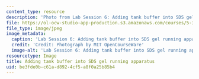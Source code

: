 ```yaml
---
content_type: resource
description: 'Photo from Lab Session 6: Adding tank buffer into SDS gel running apparatus.'
file: https://ol-ocw-studio-app-production.s3.amazonaws.com/courses/5-36-biochemistry-laboratory-spring-2009/be3fde0bc61ad8924cf5a8f0a25b85b4_Lab6_3.jpg
file_type: image/jpeg
image_metadata:
  caption: 'Lab Session 6: Adding tank buffer into SDS gel running apparatus.'
  credit: 'Credit: Photograph by MIT OpenCourseWare'
  image-alt: 'Lab Session 6: Adding tank buffer into SDS gel running apparatus.'
resourcetype: Image
title: Adding tank buffer into SDS gel running apparatus
uid: be3fde0b-c61a-d892-4cf5-a8f0a25b85b4
---
```


